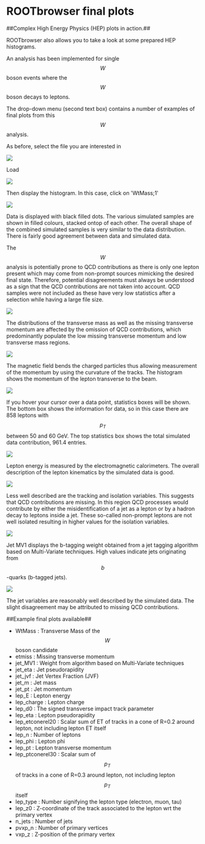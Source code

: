 # ROOTbrowser final plots

##Complex High Energy Physics (HEP) plots in action.##

ROOTbrowser also allows you to take a look at some prepared HEP histograms. 

An analysis has been implemented for single $$W$$ boson events where the $$W$$ boson decays to leptons.

The drop-down menu (second text box) contains a number of examples of final plots from this $$W$$ analysis.

As before, select the file you are interested in

![](pictures/ROOTbrowser/ROOTfiles.png)

Load

![](pictures/ROOTbrowser/LoadFile.png)

Then display the histogram.  In this case, click on 'WtMass;1'

![](pictures/ROOTbrowser/WtmassPlot.png)

Data is displayed with black filled dots.
The various simulated samples are shown in filled colours, stacked ontop of each other.  The overall shape of the combined simulated samples is very similar to the data distribution.  There is fairly good agreement between data and simulated data.  

The $$W$$ analysis is potentially prone to QCD contributions as there is only one lepton present which may come from non-prompt sources mimicking the desired final state. Therefore, potential disagreements must always be understood as a sign that the QCD contributions are not taken into account. QCD samples were not included as these have very low statistics after a selection while having a large file size.

![](pictures/ROOTbrowser/WMET.png)

The distributions of the transverse mass as well as the missing transverse momentum are affected by the omission of QCD contributions, which predominantly populate the low missing transverse momentum and low transverse mass regions.

![](pictures/ROOTbrowser/LeptonPt.png)

The magnetic field bends the charged particles thus allowing measurement of the momentum by using the curvature of the tracks.
The histogram shows the momentum of the lepton transverse to the beam.

![](pictures/ROOTbrowser/MutlipleDataInfo.png)

If you hover your cursor over a data point, statistics boxes will be shown.  The bottom box shows the information for data, so in this case there are 858 leptons with $$p_T$$ between 50 and 60 GeV.  The top statistics box shows the total simulated data contribution, 961.4 entries.  


![](pictures/ROOTbrowser/LeptonEnergy.png)

Lepton energy is measured by the electromagnetic calorimeters.
The overall description of the lepton kinematics by the simulated data is good.


![](pictures/ROOTbrowser/Tracking.png)

Less well described are the tracking and isolation variables.
This suggests that QCD contributions are missing. In this region QCD processes would contribute by either the misidentification of a jet as a lepton or by a hadron decay to leptons inside a jet. These so-called non-prompt leptons are not well isolated resulting in higher values for the isolation variables.


![](pictures/ROOTbrowser/JetMV1.png)

Jet MV1 displays the b-tagging weight obtained from a jet tagging algorithm based on Multi-Variate techniques. High values indicate jets originating from $$b$$-quarks (b-tagged jets).


![](pictures/ROOTbrowser/JetKinematics.png)

The jet variables are reasonably well described by the simulated data.
The slight disagreement may be attributed to missing QCD contributions.



##Example final plots available##
* WtMass : Transverse Mass of the $$W$$ boson candidate
* etmiss : Missing transverse momentum
* jet_MV1 : Weight from algorithm based on Multi-Variate techniques
* jet_eta : Jet pseudorapidity
* jet_jvf : Jet Vertex Fraction (JVF)
* jet_m : Jet mass
* jet_pt : Jet momentum
* lep_E : Lepton energy
* lep_charge : Lepton charge
* lep_d0 : The signed transverse impact track parameter
* lep_eta : Lepton pseudorapidity
* lep_etconerel20 : Scalar sum of ET of tracks in a cone of R=0.2 around lepton, not including lepton ET itself
* lep_n : Number of leptons
* lep_phi : Lepton phi
* lep_pt : Lepton transverse momentum
* lep_ptconerel30 : Scalar sum of $$p_T$$ of tracks in a cone of R=0.3 around lepton, not including lepton $$p_T$$ itself
* lep_type : Number signifying the lepton type (electron, muon, tau)
* lep_z0 : Z-coordinate of the track associated to the lepton wrt the primary vertex
* n_jets : Number of jets
* pvxp_n : Number of primary vertices
* vxp_z : Z-position of the primary vertex
